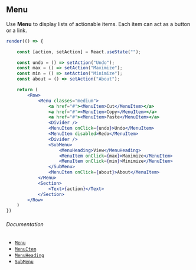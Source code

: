 ## Menu

Use **Menu** to display lists of actionable items. Each item can act as a button or a link.

```jsx
render(() => {

	const [action, setAction] = React.useState("");

	const undo = () => setAction("Undo");
	const max = () => setAction("Maximize");
	const min = () => setAction("Minimize");
	const about = () => setAction("About");

	return (
		<Row>
			<Menu classes="medium">
				<a href="#"><MenuItem>Cut</MenuItem></a>
				<a href="#"><MenuItem>Copy</MenuItem></a>
				<a href="#"><MenuItem>Paste</MenuItem></a>
				<Divider />
				<MenuItem onClick={undo}>Undo</MenuItem>
				<MenuItem disabled>Redo</MenuItem>
				<Divider />
				<SubMenu>
					<MenuHeading>View</MenuHeading>
					<MenuItem onClick={max}>Maximize</MenuItem>
					<MenuItem onClick={min}>Minimize</MenuItem>
				</SubMenu>
				<MenuItem onClick={about}>About</MenuItem>
			</Menu>
			<Section>
				<Text>{action}</Text>
			</Section>
		</Row>
	)
})
```

###### Documentation

- [`Menu`](/wiki/modules/_components_layout_menu_.html)
- [`MenuItem`](/wiki/modules/_components_layout_menu_.html#menuitem)
- [`MenuHeading`](/wiki/modules/_components_layout_menu_.html#menuheading)
- [`SubMenu`](/wiki/modules/_components_layout_menu_.html#submenu)
